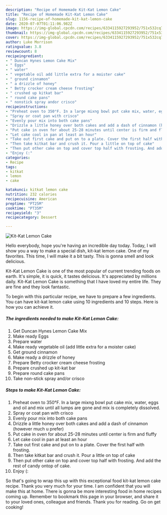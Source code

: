 ```yaml
---
description: "Recipe of Homemade Kit-Kat Lemon Cake"
title: "Recipe of Homemade Kit-Kat Lemon Cake"
slug: 1156-recipe-of-homemade-kit-kat-lemon-cake
date: 2020-07-07T01:11:06.982Z
image: https://img-global.cpcdn.com/recipes/6334115927293952/751x532cq70/kit-kat-lemon-cake-recipe-main-photo.jpg
thumbnail: https://img-global.cpcdn.com/recipes/6334115927293952/751x532cq70/kit-kat-lemon-cake-recipe-main-photo.jpg
cover: https://img-global.cpcdn.com/recipes/6334115927293952/751x532cq70/kit-kat-lemon-cake-recipe-main-photo.jpg
author: Luke Morrison
ratingvalue: 3.8
reviewcount: 8
recipeingredient:
- " Duncan Hynes Lemon Cake Mix"
- " Eggs"
- " water"
- " vegetable oil add little extra for a moister cake"
- " ground cinnamon"
- " a drizzle of honey"
- " Betty crocker cream cheese frosting"
- " crushed up kitkat bar"
- " round cake pans"
- " nonstick spray andor crisco"
recipeinstructions:
- "Preheat oven to 350°F. In a large mixng bowl put cake mix, water, eggs and oil and mix until all lumps are gone and mix is completely dissolved."
- "Spray or coat pan with crisco"
- "Evenly pour mix into both cake pans"
- "Drizzle a little honey over both cakes and add a dash of cinnamon (however much u prefer)"
- "Put cake in oven for about 25-28 minutes until center is firm and fluffy"
- "Let cake cool in pan at least an hour"
- "Take out first cake and put on to a plate. Cover the first half with frosting."
- "Then take kitkat bar and crush it. Pour a little on top of cake"
- "Then put other cake on top and cover top half with frosting. And add the rest of candy ontop of cake."
- "Enjoy (:"
categories:
- Recipe
tags:
- kitkat
- lemon
- cake

katakunci: kitkat lemon cake 
nutrition: 232 calories
recipecuisine: American
preptime: "PT25M"
cooktime: "PT35M"
recipeyield: "3"
recipecategory: Dessert

---
```



![Kit-Kat Lemon Cake](https://img-global.cpcdn.com/recipes/6334115927293952/751x532cq70/kit-kat-lemon-cake-recipe-main-photo.jpg)

Hello everybody, hope you're having an incredible day today. Today, I will show you a way to make a special dish, kit-kat lemon cake. One of my favorites. This time, I will make it a bit tasty. This is gonna smell and look delicious.



Kit-Kat Lemon Cake is one of the most popular of current trending foods on earth. It's simple, it is quick, it tastes delicious. It's appreciated by millions daily. Kit-Kat Lemon Cake is something that I have loved my entire life. They are fine and they look fantastic.


To begin with this particular recipe, we have to prepare a few ingredients. You can have kit-kat lemon cake using 10 ingredients and 10 steps. Here is how you can achieve it.

<!--inarticleads1-->

##### The ingredients needed to make Kit-Kat Lemon Cake:

1. Get  Duncan Hynes Lemon Cake Mix
1. Make ready  Eggs
1. Prepare  water
1. Make ready  vegetable oil (add little extra for a moister cake)
1. Get  ground cinnamon
1. Make ready  a drizzle of honey
1. Prepare  Betty crocker cream cheese frosting
1. Prepare  crushed up kit-kat bar
1. Prepare  round cake pans
1. Take  non-stick spray and/or crisco




<!--inarticleads2-->

##### Steps to make Kit-Kat Lemon Cake:

1. Preheat oven to 350°F. In a large mixng bowl put cake mix, water, eggs and oil and mix until all lumps are gone and mix is completely dissolved.
1. Spray or coat pan with crisco
1. Evenly pour mix into both cake pans
1. Drizzle a little honey over both cakes and add a dash of cinnamon (however much u prefer)
1. Put cake in oven for about 25-28 minutes until center is firm and fluffy
1. Let cake cool in pan at least an hour
1. Take out first cake and put on to a plate. Cover the first half with frosting.
1. Then take kitkat bar and crush it. Pour a little on top of cake
1. Then put other cake on top and cover top half with frosting. And add the rest of candy ontop of cake.
1. Enjoy (:




So that's going to wrap this up with this exceptional food kit-kat lemon cake recipe. Thank you very much for your time. I am confident that you will make this at home. There is gonna be more interesting food in home recipes coming up. Remember to bookmark this page in your browser, and share it to your loved ones, colleague and friends. Thank you for reading. Go on get cooking!

